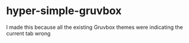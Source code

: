 # hyper-simple-gruvbox

I made this because all the existing Gruvbox themes were indicating the current tab wrong 
